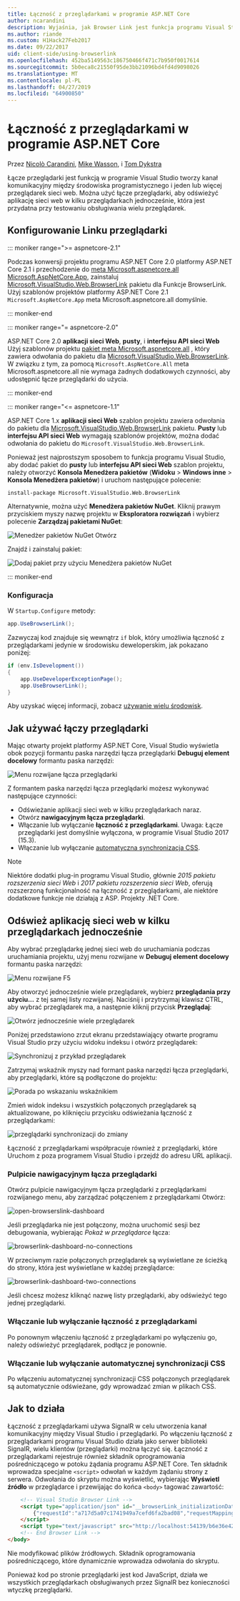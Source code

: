 ```yaml
---
title: Łączność z przeglądarkami w programie ASP.NET Core
author: ncarandini
description: Wyjaśnia, jak Browser Link jest funkcja programu Visual Studio, która łączy środowisko projektowe z jednej lub kilku przeglądarkach sieci web.
ms.author: riande
ms.custom: H1Hack27Feb2017
ms.date: 09/22/2017
uid: client-side/using-browserlink
ms.openlocfilehash: 452ba5149563c186750466f471c7b950f0017614
ms.sourcegitcommit: 5b0eca8c21550f95de3bb21096bd4fd4d9098026
ms.translationtype: MT
ms.contentlocale: pl-PL
ms.lasthandoff: 04/27/2019
ms.locfileid: "64900850"
---
```

# <a name="browser-link-in-aspnet-core"></a>Łączność z przeglądarkami w programie ASP.NET Core

Przez [Nicolò Carandini](https://github.com/ncarandini), [Mike Wasson](https://github.com/MikeWasson), i [Tom Dykstra](https://github.com/tdykstra)

Łącze przeglądarki jest funkcją w programie Visual Studio tworzy kanał komunikacyjny między środowiska programistycznego i jeden lub więcej przeglądarek sieci web. Można użyć łącze przeglądarki, aby odświeżyć aplikację sieci web w kilku przeglądarkach jednocześnie, która jest przydatna przy testowaniu obsługiwania wielu przeglądarek.

## <a name="browser-link-setup"></a>Konfigurowanie Linku przeglądarki

::: moniker range=">= aspnetcore-2.1"

Podczas konwersji projektu programu ASP.NET Core 2.0 platformy ASP.NET Core 2.1 i przechodzenie do [meta Microsoft.aspnetcore.all Microsoft.AspNetCore.App](xref:fundamentals/metapackage-app), zainstaluj [Microsoft.VisualStudio.Web.BrowserLink](https://www.nuget.org/packages/Microsoft.VisualStudio.Web.BrowserLink/) pakietu dla Funkcje BrowserLink. Użyj szablonów projektów platformy ASP.NET Core 2.1 `Microsoft.AspNetCore.App` meta Microsoft.aspnetcore.all domyślnie.

::: moniker-end

::: moniker range="= aspnetcore-2.0"

ASP.NET Core 2.0 **aplikacji sieci Web**, **pusty**, i **interfejsu API sieci Web** Użyj szablonów projektu [pakiet meta Microsoft.aspnetcore.all](xref:fundamentals/metapackage) , który zawiera odwołania do pakietu dla [Microsoft.VisualStudio.Web.BrowserLink](https://www.nuget.org/packages/Microsoft.VisualStudio.Web.BrowserLink/). W związku z tym, za pomocą `Microsoft.AspNetCore.All` meta Microsoft.aspnetcore.all nie wymaga żadnych dodatkowych czynności, aby udostępnić łącze przeglądarki do użycia.

::: moniker-end

::: moniker range="<= aspnetcore-1.1"

ASP.NET Core 1.x **aplikacji sieci Web** szablon projektu zawiera odwołania do pakietu dla [Microsoft.VisualStudio.Web.BrowserLink](https://www.nuget.org/packages/Microsoft.VisualStudio.Web.BrowserLink/) pakietu. **Pusty** lub **interfejsu API sieci Web** wymagają szablonów projektów, można dodać odwołania do pakietu do `Microsoft.VisualStudio.Web.BrowserLink`.

Ponieważ jest najprostszym sposobem to funkcja programu Visual Studio, aby dodać pakiet do **pusty** lub **interfejsu API sieci Web** szablon projektu, należy otworzyć **Konsola Menedżera pakietów** (**Widoku** > **Windows inne** > **Konsola Menedżera pakietów**) i uruchom następujące polecenie:

```console
install-package Microsoft.VisualStudio.Web.BrowserLink
```

Alternatywnie, można użyć **Menedżera pakietów NuGet**. Kliknij prawym przyciskiem myszy nazwę projektu w **Eksploratora rozwiązań** i wybierz polecenie **Zarządzaj pakietami NuGet**:

![Menedżer pakietów NuGet Otwórz](using-browserlink/_static/open-nuget-package-manager.png)

Znajdź i zainstaluj pakiet:

![Dodaj pakiet przy użyciu Menedżera pakietów NuGet](using-browserlink/_static/add-package-with-nuget-package-manager.png)

::: moniker-end

### <a name="configuration"></a>Konfiguracja

W `Startup.Configure` metody:

```csharp
app.UseBrowserLink();
```

Zazwyczaj kod znajduje się wewnątrz `if` blok, który umożliwia łączność z przeglądarkami jedynie w środowisku deweloperskim, jak pokazano poniżej:

```csharp
if (env.IsDevelopment())
{
    app.UseDeveloperExceptionPage();
    app.UseBrowserLink();
}
```

Aby uzyskać więcej informacji, zobacz [używanie wielu środowisk](xref:fundamentals/environments).

## <a name="how-to-use-browser-link"></a>Jak używać łączy przeglądarki

Mając otwarty projekt platformy ASP.NET Core, Visual Studio wyświetla obok pozycji formantu paska narzędzi łącza przeglądarki **Debuguj element docelowy** formantu paska narzędzi:

![Menu rozwijane łącza przeglądarki](using-browserlink/_static/browserLink-dropdown-menu.png)

Z formantem paska narzędzi łącza przeglądarki możesz wykonywać następujące czynności:

* Odświeżanie aplikacji sieci web w kilku przeglądarkach naraz.
* Otwórz **nawigacyjnym łącza przeglądarki**.
* Włączanie lub wyłączanie **łączność z przeglądarkami**. Uwaga: Łącze przeglądarki jest domyślnie wyłączona, w programie Visual Studio 2017 (15.3).
* Włączanie lub wyłączanie [automatyczna synchronizacja CSS](#enable-or-disable-css-auto-sync).

> [!NOTE]
> Niektóre dodatki plug-in programu Visual Studio, głównie *2015 pakietu rozszerzenia sieci Web* i *2017 pakietu rozszerzenia sieci Web*, oferują rozszerzoną funkcjonalność na łączność z przeglądarkami, ale niektóre dodatkowe funkcje nie działają z ASP. Projekty .NET Core.

## <a name="refresh-the-web-app-in-several-browsers-at-once"></a>Odśwież aplikację sieci web w kilku przeglądarkach jednocześnie

Aby wybrać przeglądarkę jednej sieci web do uruchamiania podczas uruchamiania projektu, użyj menu rozwijane w **Debuguj element docelowy** formantu paska narzędzi:

![Menu rozwijane F5](using-browserlink/_static/debug-target-dropdown-menu.png)

Aby otworzyć jednocześnie wiele przeglądarek, wybierz **przeglądania przy użyciu...**  z tej samej listy rozwijanej. Naciśnij i przytrzymaj klawisz CTRL, aby wybrać przeglądarek ma, a następnie kliknij przycisk **Przeglądaj**:

![Otwórz jednocześnie wiele przeglądarek](using-browserlink/_static/open-many-browsers-at-once.png)

Poniżej przedstawiono zrzut ekranu przedstawiający otwarte programu Visual Studio przy użyciu widoku indeksu i otwórz przeglądarek:

![Synchronizuj z przykład przeglądarek](using-browserlink/_static/sync-with-two-browsers-example.png)

Zatrzymaj wskaźnik myszy nad formant paska narzędzi łącza przeglądarki, aby przeglądarki, które są podłączone do projektu:

![Porada po wskazaniu wskaźnikiem](using-browserlink/_static/hoover-tip.png)

Zmień widok indeksu i wszystkich połączonych przeglądarek są aktualizowane, po kliknięciu przycisku odświeżania łączność z przeglądarkami:

![przeglądarki synchronizacji do zmiany](using-browserlink/_static/browsers-sync-to-changes.png)

Łączność z przeglądarkami współpracuje również z przeglądarki, które Uruchom z poza programem Visual Studio i przejdź do adresu URL aplikacji.

### <a name="the-browser-link-dashboard"></a>Pulpicie nawigacyjnym łącza przeglądarki

Otwórz pulpicie nawigacyjnym łącza przeglądarki z przeglądarkami rozwijanego menu, aby zarządzać połączeniem z przeglądarkami Otwórz:

![open-browserslink-dashboard](using-browserlink/_static/open-browserlink-dashboard.png)

Jeśli przeglądarka nie jest połączony, można uruchomić sesji bez debugowania, wybierając *Pokaż w przeglądarce* łącza:

![browserlink-dashboard-no-connections](using-browserlink/_static/browserlink-dashboard-no-connections.png)

W przeciwnym razie połączonych przeglądarek są wyświetlane ze ścieżką do strony, która jest wyświetlane w każdej przeglądarce:

![browserlink-dashboard-two-connections](using-browserlink/_static/browserlink-dashboard-two-connections.png)

Jeśli chcesz możesz kliknąć nazwę listy przeglądarki, aby odświeżyć tego jednej przeglądarki.

### <a name="enable-or-disable-browser-link"></a>Włączanie lub wyłączanie łączność z przeglądarkami

Po ponownym włączeniu łączność z przeglądarkami po wyłączeniu go, należy odświeżyć przeglądarek, podłącz je ponownie.

### <a name="enable-or-disable-css-auto-sync"></a>Włączanie lub wyłączanie automatycznej synchronizacji CSS

Po włączeniu automatycznej synchronizacji CSS połączonych przeglądarek są automatycznie odświeżane, gdy wprowadzać zmian w plikach CSS.

## <a name="how-it-works"></a>Jak to działa

Łączność z przeglądarkami używa SignalR w celu utworzenia kanał komunikacyjny między Visual Studio i przeglądarki. Po włączeniu łączność z przeglądarkami programu Visual Studio działa jako serwer biblioteki SignalR, wielu klientów (przeglądarki) można łączyć się. Łączność z przeglądarkami rejestruje również składnik oprogramowania pośredniczącego w potoku żądania programu ASP.NET Core. Ten składnik wprowadza specjalne `<script>` odwołań w każdym żądaniu strony z serwera. Odwołania do skryptu można wyświetlić, wybierając **Wyświetl źródło** w przeglądarce i przewijając do końca `<body>` tagować zawartość:

```html
    <!-- Visual Studio Browser Link -->
    <script type="application/json" id="__browserLink_initializationData">
        {"requestId":"a717d5a07c1741949a7cefd6fa2bad08","requestMappingFromServer":false}
    </script>
    <script type="text/javascript" src="http://localhost:54139/b6e36e429d034f578ebccd6a79bf19bf/browserLink" async="async"></script>
    <!-- End Browser Link -->
</body>
```

Nie modyfikować plików źródłowych. Składnik oprogramowania pośredniczącego, które dynamicznie wprowadza odwołania do skryptu.

Ponieważ kod po stronie przeglądarki jest kod JavaScript, działa we wszystkich przeglądarkach obsługiwanych przez SignalR bez konieczności wtyczkę przeglądarki.
